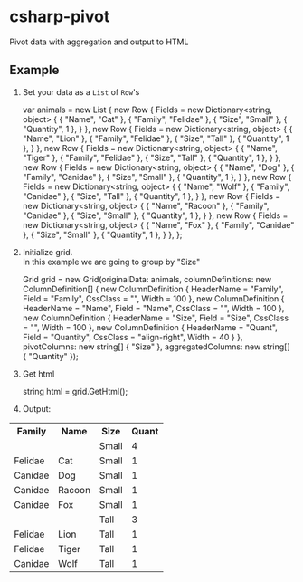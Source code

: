 # csharp-pivot
Pivot data with aggregation and output to HTML

## Example

1) Set your data as a `List` of `Row`'s

    var animals = new List<Row> 
    {
        new Row 
        {
            Fields = new Dictionary<string, object> 
            {
                { "Name", "Cat" },
                { "Family", "Felidae" },
                { "Size", "Small" },
                { "Quantity", 1 },
            }
        },
        new Row
        {
            Fields = new Dictionary<string, object> 
            {
                { "Name", "Lion" },
                { "Family", "Felidae" },
                { "Size", "Tall" },
                { "Quantity", 1 },
            }
        },
        new Row
        {
            Fields = new Dictionary<string, object> 
            {
                { "Name", "Tiger" },
                { "Family", "Felidae" },
                { "Size", "Tall" },
                { "Quantity", 1 },
            }
        },
        new Row
        {
            Fields = new Dictionary<string, object> 
            {
                { "Name", "Dog" },
                { "Family", "Canidae" },
                { "Size", "Small" },
                { "Quantity", 1 },
            }
        },
        new Row
        {
            Fields = new Dictionary<string, object> 
            {
                { "Name", "Wolf" },
                { "Family", "Canidae" },
                { "Size", "Tall" },
                { "Quantity", 1 },
            }
        },
        new Row
        {
            Fields = new Dictionary<string, object> 
            {
                { "Name", "Racoon" },
                { "Family", "Canidae" },
                { "Size", "Small" },
                { "Quantity", 1 },
            }
        },
        new Row
        {
            Fields = new Dictionary<string, object> 
            {
                { "Name", "Fox" },
                { "Family", "Canidae" },
                { "Size", "Small" },
                { "Quantity", 1 },
            }
        },
    };
    
2) Initialize grid. <br>
In this example we are going to group by "Size"

    Grid grid = new Grid(originalData: animals,
        columnDefinitions: new ColumnDefinition[] { 
            new ColumnDefinition { HeaderName = "Family", Field = "Family", CssClass = "", Width = 100 },
            new ColumnDefinition { HeaderName = "Name", Field = "Name", CssClass = "", Width = 100 },
            new ColumnDefinition { HeaderName = "Size", Field = "Size", CssClass = "", Width = 100 },
            new ColumnDefinition { HeaderName = "Quant", Field = "Quantity", CssClass = "align-right", Width = 40 }
        },
        pivotColumns: new string[] { "Size" },
        aggregatedColumns: new string[] { "Quantity" });
        
3) Get html

    string html = grid.GetHtml();
    
4) Output:

<table>
   <tr class='header'>
      <th>Family</th>
      <th>Name</th>
      <th>Size</th>
      <th>Quant</th>
   </tr>
   <tr class='tr-group'>
      <td></td>
      <td></td>
      <td class=''>Small</td>
      <td class='align-right'>4</td>
   </tr>
   <tr class=''>
      <td class=''>Felidae</td>
      <td class=''>Cat</td>
      <td class=''>Small</td>
      <td class='align-right'>1</td>
   </tr>
   <tr class=''>
      <td class=''>Canidae</td>
      <td class=''>Dog</td>
      <td class=''>Small</td>
      <td class='align-right'>1</td>
   </tr>
   <tr class=''>
      <td class=''>Canidae</td>
      <td class=''>Racoon</td>
      <td class=''>Small</td>
      <td class='align-right'>1</td>
   </tr>
   <tr class=''>
      <td class=''>Canidae</td>
      <td class=''>Fox</td>
      <td class=''>Small</td>
      <td class='align-right'>1</td>
   </tr>
   <tr class='tr-group'>
      <td></td>
      <td></td>
      <td class=''>Tall</td>
      <td class='align-right'>3</td>
   </tr>
   <tr class=''>
      <td class=''>Felidae</td>
      <td class=''>Lion</td>
      <td class=''>Tall</td>
      <td class='align-right'>1</td>
   </tr>
   <tr class=''>
      <td class=''>Felidae</td>
      <td class=''>Tiger</td>
      <td class=''>Tall</td>
      <td class='align-right'>1</td>
   </tr>
   <tr class=''>
      <td class=''>Canidae</td>
      <td class=''>Wolf</td>
      <td class=''>Tall</td>
      <td class='align-right'>1</td>
   </tr>
</table>
